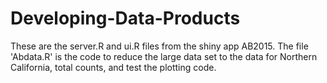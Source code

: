 # Developing-Data-Products

These are the server.R and ui.R files from the shiny app AB2015.  The file 'Abdata.R' is the code to reduce the large data set to the data for Northern California, total counts, and test the plotting code.

